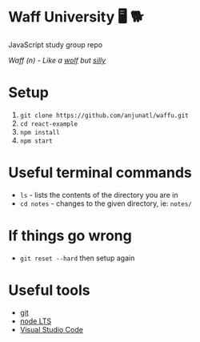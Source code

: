 Waff University 🖥 🐕
===========================
JavaScript study group repo

_Waff (n) - Like a [wolf](https://en.wikipedia.org/wiki/Wolf) but [silly](https://knowyourmeme.com/memes/moon-moon)_

Setup
===========================
1. `git clone https://github.com/anjunatl/waffu.git`
2. `cd react-example`
3. `npm install`
4. `npm start`

Useful terminal commands
===========================
* `ls` - lists the contents of the directory you are in
* `cd notes` - changes to the given directory, ie: `notes/`

If things go wrong
===========================
* `git reset --hard` then setup again

Useful tools
===========================
- [git](https://git-scm.com/downloads)
- [node LTS](https://nodejs.org/en/download/)
- [Visual Studio Code](https://code.visualstudio.com/)
